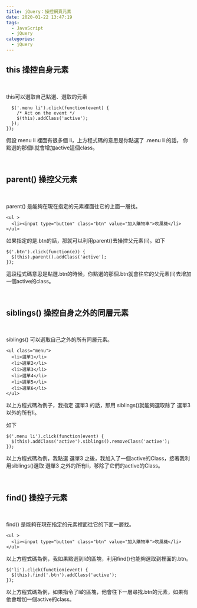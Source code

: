 ```yaml
---
title: jQuery：操控網頁元素
date: 2020-01-22 13:47:19
tags:
  - JavaScript
  - jQuery
categories: 
  - jQuery
---
```


## this 操控自身元素

<br/>

this可以選取自己點選、選取的元素

```
  $('.menu li').click(function(event) {
    /* Act on the event */
    $(this).addClass('active');
  });
});
```
假設 menu li 裡面有很多個 li，上方程式碼的意思是你點選了 .menu li 的話，
你點選的那個li就會增加active這個class。

<!--more-->
<br/>

## parent() 操控父元素

<br/>

parent() 是能夠在現在指定的元素裡面往它的上面一層找。

```
<ul >
  <li><input type="button" class="btn" value="加入購物車">吹風機</li>
</ul> 
```

如果指定的是.btn的話，那就可以利用parent()去操控父元素(li)。如下

```
$('.btn').click(function(e)) {
  $(this).parent().addClass('active');
});
```
這段程式碼意思是點選.btn的時候，你點選的那個.btn就會往它的父元素(li)去增加一個active的class。

<br/>

## siblings() 操控自身之外的同層元素

<br/>

siblings() 可以選取自己之外的所有同層元素。

```
<ul class="menu">
  <li>選單1</li>
  <li>選單2</li>
  <li>選單3</li>
  <li>選單4</li>
  <li>選單5</li>
  <li>選單6</li>
</ul>
```

以上方程式碼為例子，我指定 選單3 的話，那用 siblings()就能夠選取除了 選單3 以外的所有li。

如下

```
$('.menu li').click(function(event) {
  $(this).addClass('active').siblings().removeClass('active');
});
```

以上方程式碼為例，我點選 選單3 之後，我加入了一個active的Class，接著我利用siblings()選取 選單3 之外的所有li，移除了它們的active的Class。

<br/>

## find() 操控子元素

<br/>

find() 是能夠在現在指定的元素裡面往它的下面一層找。

```
<ul >
  <li><input type="button" class="btn" value="加入購物車">吹風機</li>
</ul> 
```

以上方程式碼為例，我如果點選到li的區塊，利用find()也能夠選取到裡面的.btn。

```
$('li').click(function(event) {
  $(this).find('.btn').addClass('active');
});
```

以上方程式碼為例，如果指令了li的區塊，他會往下一層尋找.btn的元素，如果有他會增加一個active的class。
